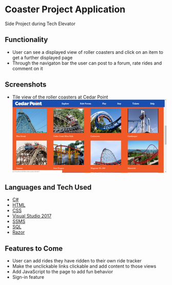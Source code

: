 # Coaster Project Application
Side Project during Tech Elevator

## Functionality
* User can see a displayed view of roller coasters and click on an item to get a further displayed page
* Through the navigaton bar the user can post to a forum, rate rides and comment on it

## Screenshots
* Tile view of the roller coasters at Cedar Point
![Play View](Screenshots/PlayViewCrop.png)

## Languages and Tech Used
* [C#](https://docs.microsoft.com/en-us/dotnet/csharp/)
* [HTML](https://developer.mozilla.org/en-US/docs/Web/HTML)
* [CSS](https://developer.mozilla.org/en-US/docs/Web/CSS)
* [Visual Studio 2017](https://visualstudio.microsoft.com/vs/whatsnew/)
* [SSMS](https://docs.microsoft.com/en-us/sql/ssms/sql-server-management-studio-ssms?view=sql-server-2017)
* [SQL](https://docs.microsoft.com/en-us/sql/?view=sql-server-2017)
* [Razor](https://docs.microsoft.com/en-us/aspnet/core/mvc/views/razor?view=aspnetcore-2.2)

## Features to Come
* User can add rides they have ridden to their own ride tracker
* Make the unclickable links clickable and add content to those views
* Add JavaScript to the page to add fun behavior
* Sign-in feature
